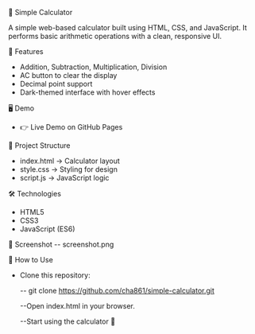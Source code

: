 🔢 Simple Calculator

A simple web-based calculator built using HTML, CSS, and JavaScript.
It performs basic arithmetic operations with a clean, responsive UI.

🚀 Features
- Addition, Subtraction, Multiplication, Division
- AC button to clear the display
- Decimal point support
- Dark-themed interface with hover effects

🖥️ Demo

- 👉 Live Demo on GitHub Pages

📂 Project Structure

- index.html → Calculator layout
- style.css → Styling for design
- script.js → JavaScript logic

🛠️ Technologies
- HTML5
- CSS3
- JavaScript (ES6)

📸 Screenshot
 -- screenshot.png

📌 How to Use
- Clone this repository:

     -- git clone https://github.com/cha861/simple-calculator.git
  
     --Open index.html in your browser.

     --Start using the calculator 🎉
